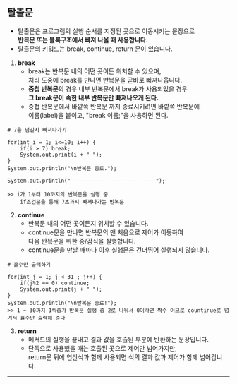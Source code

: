 ## **탈출문**
- 탈출문은 프로그램의 실행 순서를 지정된 곳으로 이동시키는 문장으로   
**반복문 또는 블록구조에서 빠져 나올 때 사용합니다.**
- 탈출문의 키워드는 break, continue, return 문이 있습니다.

1. **break**
    - break는 반복문 내의 어떤 곳이든 위치할 수 있으며,   
    처리 도중에 break를 만나면 반복문을 곧바로 빠져나옵니다.
    - **중첩 반복문**의 경우 내부 반복문에서 break가 사용되었을 경우   
    **그 break문이 속한 내부 반복문만 빠져나오게 된다.**
    - 중첩 반복문에서 바깥쪽 반복문 까지 종료시키려면 바깥쪽 반복문에   
    이름(label)을 붙이고, "break 이름;"을 사용하면 된다.
```
# 7을 넘길시 빠져나가기

for(int i = 1; i<=10; i++) {
	if(i > 7) break;
	System.out.print(i + " ");
}
System.out.println("\n반복문 종료.");
		
System.out.println("---------------------------");

>> i가 1부터 10까지의 반복문을 실행 중
    if조건문을 통해 7초과시 빠져나가는 반복문
```


2. **continue**
    - 반복문 내의 어떤 곳이든지 위치할 수 있습니다.
    - continue문을 만나면 반복문의 맨 처음으로 제어가 이동하여   
    다음 반복문을 위한 증/감식을 실행합니다.
    - continue문을 만날 때마다 이후 실행문은 건너뛰어 실행되지 않습니다.
```
# 홀수만 출력하기

for(int j = 1; j < 31 ; j++) {
	if(j%2 == 0) continue;
	System.out.print(j + " ");
}
System.out.println("\n반복문 종료!");
>> 1 ~ 30까지 1씩증가 반복문 실행 중 2로 나눠서 0이라면 짝수 이므로 countinue로 넘겨서 홀수만 출력해 준다 
```
3. **return**
    - 메서드의 실행을 끝내고 결과 값을 호출된 부분에 반환하는 문장입니다.
    - 단독으로 사용했을 때는 호출된 곳으로 제어만 넘어가지만,   
    return문 뒤에 연산식과 함께 사용되면 식의 결과 값과 제어가 함께 넘어갑니다.
***






